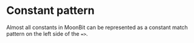 # Constant pattern

Almost all constants in MoonBit can be represented as a constant match pattern
on the left side of the `=>`.
